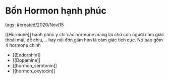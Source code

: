 # Bốn Hormon hạnh phúc

tags: #created/2020/Nov/15

[[Hormone]] hạnh phúc ý chỉ các hormone mang lại cho con người cảm giác thoải mái, dễ chịu,... hay nói đơn giản hơn là cảm giác tích cực. Nó bao gồm 4 hormone chính

- [[Endorphin]]
- [[Dopamine]]
- [[hormon_serotonin]]
- [[hormon_oxytocin]]


